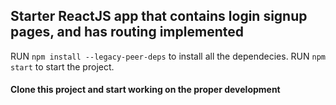 ## Starter ReactJS app that contains login signup pages, and has routing implemented

RUN `npm install --legacy-peer-deps` to install all the dependecies.
RUN `npm start` to start the project.

#### Clone this project and start working on the proper development

